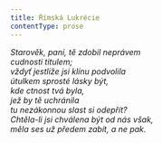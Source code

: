 ```yaml
---
title: Římská Lukrécie
contentType: prose
---
```


<section>

_Starověk, paní, tě zdobil neprávem  
cudnosti titulem;  
vždyť jestliže jsi klínu podvolila  
útulkem sprosté lásky být,  
kde ctnost tvá byla,  
jež by tě uchránila  
tu nezákonnou slast si odepřít?  
Chtěla-li jsi chválena být od nás však,  
měla ses už předem zabít, a ne pak._

</section>
